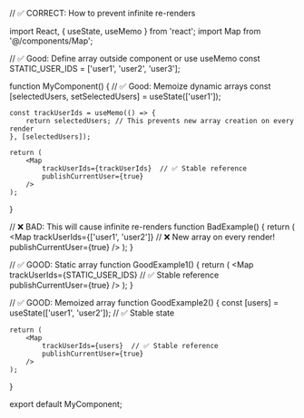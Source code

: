 // ✅ CORRECT: How to prevent infinite re-renders

import React, { useState, useMemo } from 'react';
import Map from '@/components/Map';

// ✅ Good: Define array outside component or use useMemo
const STATIC_USER_IDS = ['user1', 'user2', 'user3'];

function MyComponent() {
    // ✅ Good: Memoize dynamic arrays
    const [selectedUsers, setSelectedUsers] = useState(['user1']);
    
    const trackUserIds = useMemo(() => {
        return selectedUsers; // This prevents new array creation on every render
    }, [selectedUsers]);

    return (
        <Map
            trackUserIds={trackUserIds}  // ✅ Stable reference
            publishCurrentUser={true}
        />
    );
}

// ❌ BAD: This will cause infinite re-renders
function BadExample() {
    return (
        <Map
            trackUserIds={['user1', 'user2']}  // ❌ New array on every render!
            publishCurrentUser={true}
        />
    );
}

// ✅ GOOD: Static array
function GoodExample1() {
    return (
        <Map
            trackUserIds={STATIC_USER_IDS}  // ✅ Stable reference
            publishCurrentUser={true}
        />
    );
}

// ✅ GOOD: Memoized array
function GoodExample2() {
    const [users] = useState(['user1', 'user2']); // ✅ Stable state
    
    return (
        <Map
            trackUserIds={users}  // ✅ Stable reference
            publishCurrentUser={true}
        />
    );
}

export default MyComponent;